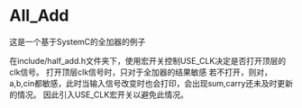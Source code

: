 # All_Add
这是一个基于SystemC的全加器的例子

在include/half_add.h文件夹下，使用宏开关控制USE_CLK决定是否打开顶层的clk信号。
打开顶层clk信号时，只对于全加器的结果敏感
若不打开，则对，a,b,cin都敏感，此时当输入信号改变时也会打印，会出现sum,carry还未及时更新的情况。
因此引入USE_CLK宏开关以避免此情况。